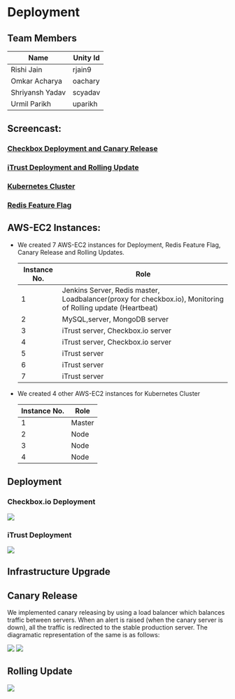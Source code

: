 # Deployment


## Team Members

| Name | Unity Id |
| --- | --- |
| Rishi Jain | rjain9 |
| Omkar Acharya | oachary |
| Shriyansh Yadav | scyadav |
| Urmil Parikh | uparikh |

## Screencast:  

### [Checkbox Deployment and Canary Release]()  
### [iTrust Deployment and Rolling Update]() 
### [Kubernetes Cluster]()
### [Redis Feature Flag]()

## AWS-EC2 Instances:

* We created 7 AWS-EC2 instances for Deployment, Redis Feature Flag, Canary Release and Rolling Updates.

  | Instance No. |  Role |
  | --- | --- |
  | 1 | Jenkins Server, Redis master, Loadbalancer(proxy for checkbox.io), Monitoring of Rolling update (Heartbeat) |
  | 2 | MySQL,server, MongoDB server |
  | 3 | iTrust server, Checkbox.io server |
  | 4 | iTrust server, Checkbox.io server |
  | 5 | iTrust server |
  | 6 | iTrust server |
  | 7 | iTrust server |

* We  created 4 other AWS-EC2 instances for Kubernetes Cluster

  | Instance No. |  Role |
  | --- | --- |
  | 1 | Master |
  | 2 | Node |
  | 3 | Node |
  | 4 | Node |

## Deployment

### Checkbox.io Deployment

<img src="https://github.ncsu.edu/rjain9/CSC519DevOps-Project/blob/Deployment/images/checkboxioDeployment.png">

### iTrust Deployment

<img src="https://github.ncsu.edu/rjain9/CSC519DevOps-Project/blob/Deployment/images/iTrustDeployment.png">

## Infrastructure Upgrade


## Canary Release
We implemented canary releasing by using a load balancer which balances traffic between servers. When an alert is raised (when the canary server is down), all the traffic is redirected to the stable production server. The diagramatic representation of the same is as follows:

<img src="https://github.ncsu.edu/rjain9/CSC519DevOps-Project/blob/Deployment/images/Canary1.png">

<img src="https://github.ncsu.edu/rjain9/CSC519DevOps-Project/blob/Deployment/images/Canary2.png">

## Rolling Update

<img src="https://github.ncsu.edu/rjain9/CSC519DevOps-Project/blob/Deployment/images/rollingUpdate.png">
